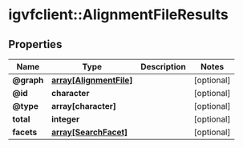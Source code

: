 # igvfclient::AlignmentFileResults


## Properties
Name | Type | Description | Notes
------------ | ------------- | ------------- | -------------
**@graph** | [**array[AlignmentFile]**](AlignmentFile.md) |  | [optional] 
**@id** | **character** |  | [optional] 
**@type** | **array[character]** |  | [optional] 
**total** | **integer** |  | [optional] 
**facets** | [**array[SearchFacet]**](SearchFacet.md) |  | [optional] 


